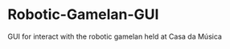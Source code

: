 Robotic-Gamelan-GUI
===================

GUI for interact with the robotic gamelan held at Casa da Música
